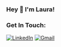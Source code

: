 ### Hey  👋  I'm Laura!

### Get In Touch:
  <p>
  <a href="https://www.linkedin.com/in/laura-miatkowski"><img alt="LinkedIn" src="https://img.shields.io/badge/LinkedIn-0A66C2?logo=linkedIn&logoColor=white&style=for-the-badge"     /><a>
  <a href="mailto:miatkowski.laura@gmail.com"><img alt="Gmail" src="https://img.shields.io/badge/Gmail-EA4335?logo=gmail&logoColor=white&style=for-the-badge" /></a>
  </p> 
